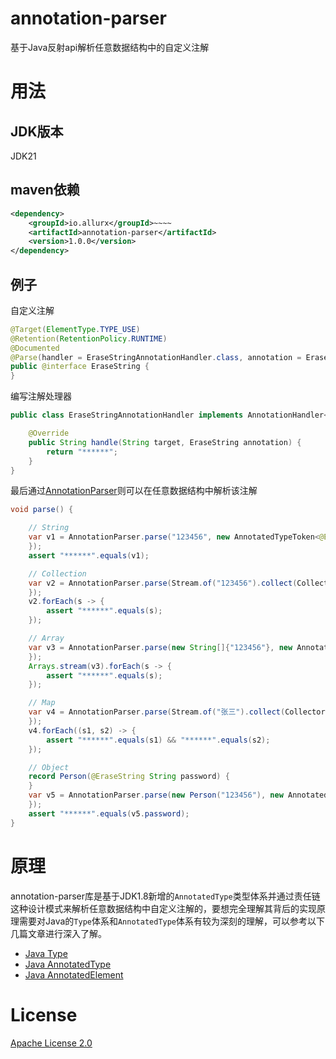 # annotation-parser
基于Java反射api解析任意数据结构中的自定义注解
# 用法
## JDK版本
JDK21
## maven依赖
```xml
<dependency>
    <groupId>io.allurx</groupId>~~~~
    <artifactId>annotation-parser</artifactId>
    <version>1.0.0</version>
</dependency>
```
## 例子
自定义注解
```java
@Target(ElementType.TYPE_USE)
@Retention(RetentionPolicy.RUNTIME)
@Documented
@Parse(handler = EraseStringAnnotationHandler.class, annotation = EraseString.class)
public @interface EraseString {
}
```
编写注解处理器
```java
public class EraseStringAnnotationHandler implements AnnotationHandler<String, EraseString, String> {

    @Override
    public String handle(String target, EraseString annotation) {
        return "******";
    }
}
```
最后通过[AnnotationParser](https://github.com/allurx/annotation-parser/blob/master/src/main/java/red/zyc/parser/AnnotationParser.java)则可以在任意数据结构中解析该注解
```java
void parse() {

    // String
    var v1 = AnnotationParser.parse("123456", new AnnotatedTypeToken<@EraseString String>() {
    });
    assert "******".equals(v1);

    // Collection
    var v2 = AnnotationParser.parse(Stream.of("123456").collect(Collectors.toList()), new AnnotatedTypeToken<List<@EraseString String>>() {
    });
    v2.forEach(s -> {
        assert "******".equals(s);
    });

    // Array
    var v3 = AnnotationParser.parse(new String[]{"123456"}, new AnnotatedTypeToken<@EraseString String[]>() {
    });
    Arrays.stream(v3).forEach(s -> {
        assert "******".equals(s);
    });

    // Map
    var v4 = AnnotationParser.parse(Stream.of("张三").collect(Collectors.toMap(s -> s, s -> "123456")), new AnnotatedTypeToken<Map<@EraseString String, @EraseString String>>() {
    });
    v4.forEach((s1, s2) -> {
        assert "******".equals(s1) && "******".equals(s2);
    });

    // Object
    record Person(@EraseString String password) {
    }
    var v5 = AnnotationParser.parse(new Person("123456"), new AnnotatedTypeToken<@Cascade Person>() {
    });
    assert "******".equals(v5.password);
}
```
# 原理
annotation-parser库是基于JDK1.8新增的`AnnotatedType`类型体系并通过责任链这种设计模式来解析任意数据结构中自定义注解的，要想完全理解其背后的实现原理需要对Java的`Type`体系和`AnnotatedType`体系有较为深刻的理解，可以参考以下几篇文章进行深入了解。

* [Java Type](https://www.zyc.red/Java/Reflection/Type)
* [Java AnnotatedType](https://www.zyc.red/Java/Reflection/AnnotatedType)
* [Java AnnotatedElement](https://www.zyc.red/Java/Reflection/AnnotatedElement)

# License
[Apache License 2.0](https://github.com/allurx/annotation-parser/blob/master/LICENSE.txt)
